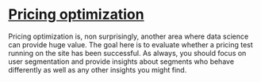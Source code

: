 # [Pricing optimization](remigio_picone_datachallenge_pricechange_decision.ipynb) 
Pricing optimization is, non surprisingly, another area where data science can provide huge value. The goal here is to evaluate whether a pricing test running on the site has been successful. As always, you should focus on user segmentation and provide insights about segments who behave differently as well as any other insights you might find.

